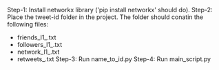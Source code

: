 Step-1: Install networkx library ('pip install networkx' should do).
Step-2: Place the tweet-id folder in the project. The folder should conatin the following files:
- friends_l1_<tweet-id>.txt
- followers_l1_<tweet-id>.txt
- network_l1_<tweet-id>.txt
- retweets_<tweet-id>.txt
Step-3: Run name_to_id.py
Step-4: Run main_script.py
